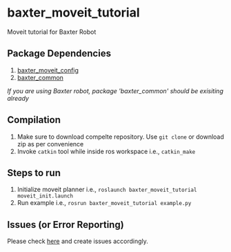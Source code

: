 # baxter_moveit_tutorial
Moveit tutorial for Baxter Robot

## Package Dependencies
1. [baxter_moveit_config](http://wiki.ros.org/baxter_moveit_config)
1. [baxter_common](https://github.com/RethinkRobotics/baxter_common)

*If you are using Baxter robot, package 'baxter_common' should be exisiting already*

## Compilation
1. Make sure to download compelte repository. Use `git clone` or download zip as per convenience
1. Invoke `catkin` tool while inside ros workspace i.e., `catkin_make`

## Steps to run
1. Initialize moveit planner i.e., `roslaunch baxter_moveit_tutorial moveit_init.launch`
1. Run example i.e., `rosrun baxter_moveit_tutorial example.py`

## Issues (or Error Reporting)
Please check [here](https://github.com/ravijo/baxter_moveit_tutorial/issues) and create issues accordingly.
